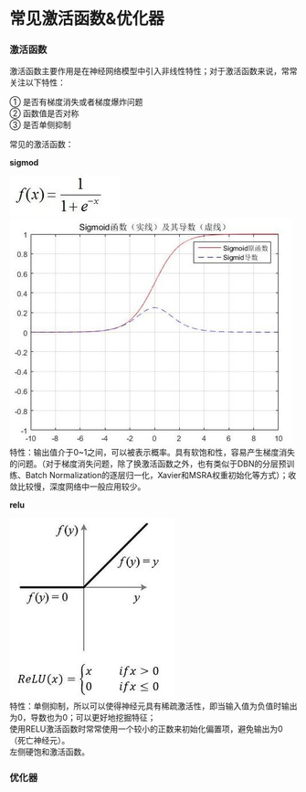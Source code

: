 常见激活函数&优化器
====

### 激活函数 ###
激活函数主要作用是在神经网络模型中引入非线性特性；对于激活函数来说，常常关注以下特性：

① 是否有梯度消失或者梯度爆炸问题<br>
② 函数值是否对称<br>
③ 是否单侧抑制

常见的激活函数：

**sigmod**

![sigmod激活函数](/docs/ml/images/10-2.jpg)<br>
![sigmod激活函数](/docs/ml/images/10-3.jpg)<br>
特性：输出值介于0~1之间，可以被表示概率。具有软饱和性，容易产生梯度消失的问题。（对于梯度消失问题，除了换激活函数之外，也有类似于DBN的分层预训练、Batch Normalization的逐层归一化，Xavier和MSRA权重初始化等方式）；收敛比较慢，深度网络中一般应用较少。

**relu**

![relu激活函数](/docs/ml/images/10-1.jpg)<br>
特性：单侧抑制，所以可以使得神经元具有稀疏激活性，即当输入值为负值时输出为0，导数也为0；可以更好地挖掘特征；<br>
使用RELU激活函数时常常使用一个较小的正数来初始化偏置项，避免输出为0（死亡神经元）。<br>
左侧硬饱和激活函数。

### 优化器 ###
